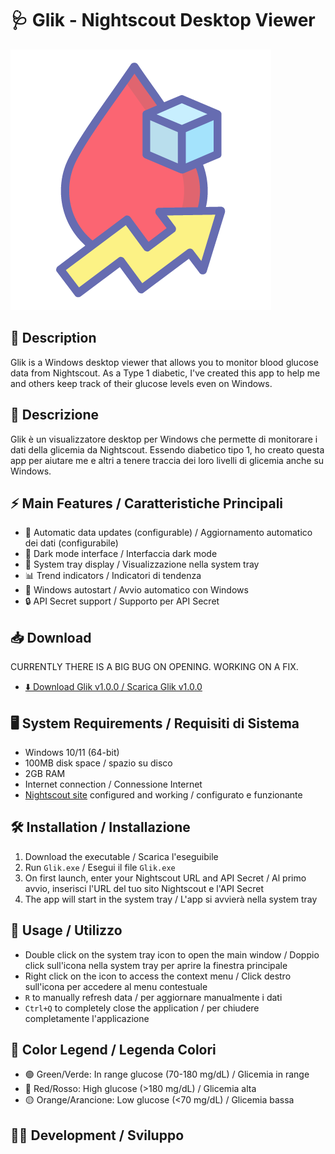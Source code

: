 # 🩺 Glik - Nightscout Desktop Viewer

![Glik Logo](src/assets/logo_glik.png)

## 📝 Description
Glik is a Windows desktop viewer that allows you to monitor blood glucose data from Nightscout. As a Type 1 diabetic, I've created this app to help me and others keep track of their glucose levels even on Windows.

## 📝 Descrizione
Glik è un visualizzatore desktop per Windows che permette di monitorare i dati della glicemia da Nightscout. Essendo diabetico tipo 1, ho creato questa app per aiutare me e altri a tenere traccia dei loro livelli di glicemia anche su Windows.

## ⚡ Main Features / Caratteristiche Principali
- 🔄 Automatic data updates (configurable) / Aggiornamento automatico dei dati (configurabile)
- 🎨 Dark mode interface / Interfaccia dark mode
- 🔔 System tray display / Visualizzazione nella system tray
- 📊 Trend indicators / Indicatori di tendenza
- 🚀 Windows autostart / Avvio automatico con Windows
- 🔒 API Secret support / Supporto per API Secret

## 📥 Download
CURRENTLY THERE IS A BIG BUG ON OPENING. WORKING ON A FIX.
- [⬇️ Download Glik v1.0.0 / Scarica Glik v1.0.0](https://github.com/emmanueleP/glik/releases/download/v1.0.0/Glik_Setup.exe)

## 🖥️ System Requirements / Requisiti di Sistema
- Windows 10/11 (64-bit)
- 100MB disk space / spazio su disco
- 2GB RAM
- Internet connection / Connessione Internet
- [Nightscout site](https://nightscout.github.io/) configured and working / configurato e funzionante

## 🛠️ Installation / Installazione
1. Download the executable / Scarica l'eseguibile
2. Run `Glik.exe` / Esegui il file `Glik.exe`
3. On first launch, enter your Nightscout URL and API Secret / Al primo avvio, inserisci l'URL del tuo sito Nightscout e l'API Secret
4. The app will start in the system tray / L'app si avvierà nella system tray

## 🎯 Usage / Utilizzo
- Double click on the system tray icon to open the main window / Doppio click sull'icona nella system tray per aprire la finestra principale
- Right click on the icon to access the context menu / Click destro sull'icona per accedere al menu contestuale
- `R` to manually refresh data / per aggiornare manualmente i dati
- `Ctrl+Q` to completely close the application / per chiudere completamente l'applicazione

## 🎨 Color Legend / Legenda Colori
- 🟢 Green/Verde: In range glucose (70-180 mg/dL) / Glicemia in range
- 🔴 Red/Rosso: High glucose (>180 mg/dL) / Glicemia alta
- 🟡 Orange/Arancione: Low glucose (<70 mg/dL) / Glicemia bassa

## 👨‍💻 Development / Sviluppo 

